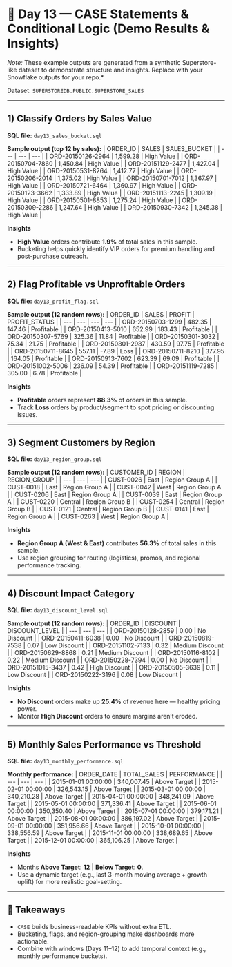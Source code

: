 # 📅 Day 13 — CASE Statements & Conditional Logic (Demo Results & Insights)

*Note:* These example outputs are generated from a synthetic Superstore-like dataset to demonstrate structure and insights. Replace with your Snowflake outputs for your repo.*

Dataset: `SUPERSTOREDB.PUBLIC.SUPERSTORE_SALES`

---

## 1) Classify Orders by Sales Value
**SQL file:** `day13_sales_bucket.sql`

**Sample output (top 12 by sales):**
| ORDER_ID | SALES | SALES_BUCKET |
| --- | --- | --- |
| ORD-20150126-2964 | 1,599.28 | High Value |
| ORD-20150704-7860 | 1,450.84 | High Value |
| ORD-20151129-2477 | 1,427.04 | High Value |
| ORD-20150531-8264 | 1,412.77 | High Value |
| ORD-20150206-2014 | 1,375.02 | High Value |
| ORD-20150701-7012 | 1,367.97 | High Value |
| ORD-20150721-6464 | 1,360.97 | High Value |
| ORD-20150123-3662 | 1,333.89 | High Value |
| ORD-20151113-2245 | 1,309.19 | High Value |
| ORD-20150501-8853 | 1,275.24 | High Value |
| ORD-20150309-2286 | 1,247.64 | High Value |
| ORD-20150930-7342 | 1,245.38 | High Value |

**Insights**
- **High Value** orders contribute **1.9%** of total sales in this sample.
- Bucketing helps quickly identify VIP orders for premium handling and post-purchase outreach.

---

## 2) Flag Profitable vs Unprofitable Orders
**SQL file:** `day13_profit_flag.sql`

**Sample output (12 random rows):**
| ORDER_ID | SALES | PROFIT | PROFIT_STATUS |
| --- | --- | --- | --- |
| ORD-20150703-1299 | 482.35 | 147.46 | Profitable |
| ORD-20150413-5010 | 652.99 | 183.43 | Profitable |
| ORD-20150307-5769 | 325.36 | 11.84 | Profitable |
| ORD-20150301-3032 | 75.34 | 21.75 | Profitable |
| ORD-20150801-2987 | 430.59 | 97.75 | Profitable |
| ORD-20150711-8645 | 557.11 | -7.89 | Loss |
| ORD-20150711-8210 | 377.95 | 164.05 | Profitable |
| ORD-20150913-7602 | 623.39 | 69.09 | Profitable |
| ORD-20151002-5006 | 236.09 | 54.39 | Profitable |
| ORD-20151119-7285 | 305.00 | 6.78 | Profitable |

**Insights**
- **Profitable** orders represent **88.3%** of orders in this sample.
- Track **Loss** orders by product/segment to spot pricing or discounting issues.

---

## 3) Segment Customers by Region
**SQL file:** `day13_region_group.sql`

**Sample output (12 random rows):**
| CUSTOMER_ID | REGION | REGION_GROUP |
| --- | --- | --- |
| CUST-0026 | East | Region Group A |
| CUST-0018 | East | Region Group A |
| CUST-0042 | West | Region Group A |
| CUST-0206 | East | Region Group A |
| CUST-0039 | East | Region Group A |
| CUST-0220 | Central | Region Group B |
| CUST-0254 | Central | Region Group B |
| CUST-0121 | Central | Region Group B |
| CUST-0141 | East | Region Group A |
| CUST-0263 | West | Region Group A |

**Insights**
- **Region Group A (West & East)** contributes **56.3%** of total sales in this sample.
- Use region grouping for routing (logistics), promos, and regional performance tracking.

---

## 4) Discount Impact Category
**SQL file:** `day13_discount_level.sql`

**Sample output (12 random rows):**
| ORDER_ID | DISCOUNT | DISCOUNT_LEVEL |
| --- | --- | --- |
| ORD-20150128-2859 | 0.00 | No Discount |
| ORD-20150411-6038 | 0.00 | No Discount |
| ORD-20150819-7538 | 0.07 | Low Discount |
| ORD-20151102-7133 | 0.32 | Medium Discount |
| ORD-20150629-8868 | 0.21 | Medium Discount |
| ORD-20150116-8102 | 0.22 | Medium Discount |
| ORD-20150228-7394 | 0.00 | No Discount |
| ORD-20151015-3437 | 0.42 | High Discount |
| ORD-20150505-3639 | 0.11 | Low Discount |
| ORD-20150222-3196 | 0.08 | Low Discount |

**Insights**
- **No Discount** orders make up **25.4%** of revenue here — healthy pricing power.
- Monitor **High Discount** orders to ensure margins aren’t eroded.

---

## 5) Monthly Sales Performance vs Threshold
**SQL file:** `day13_monthly_performance.sql`

**Monthly performance:**
| ORDER_DATE | TOTAL_SALES | PERFORMANCE |
| --- | --- | --- |
| 2015-01-01 00:00:00 | 340,007.45 | Above Target |
| 2015-02-01 00:00:00 | 326,543.15 | Above Target |
| 2015-03-01 00:00:00 | 340,210.28 | Above Target |
| 2015-04-01 00:00:00 | 348,241.09 | Above Target |
| 2015-05-01 00:00:00 | 371,336.41 | Above Target |
| 2015-06-01 00:00:00 | 350,350.40 | Above Target |
| 2015-07-01 00:00:00 | 379,171.21 | Above Target |
| 2015-08-01 00:00:00 | 386,197.02 | Above Target |
| 2015-09-01 00:00:00 | 351,956.66 | Above Target |
| 2015-10-01 00:00:00 | 338,556.59 | Above Target |
| 2015-11-01 00:00:00 | 338,689.65 | Above Target |
| 2015-12-01 00:00:00 | 365,106.25 | Above Target |

**Insights**
- Months **Above Target**: **12** | **Below Target**: **0**.
- Use a dynamic target (e.g., last 3-month moving average + growth uplift) for more realistic goal-setting.

---

## 📌 Takeaways
- `CASE` builds business-readable KPIs without extra ETL.
- Bucketing, flags, and region-grouping make dashboards more actionable.
- Combine with windows (Days 11–12) to add temporal context (e.g., monthly performance buckets).